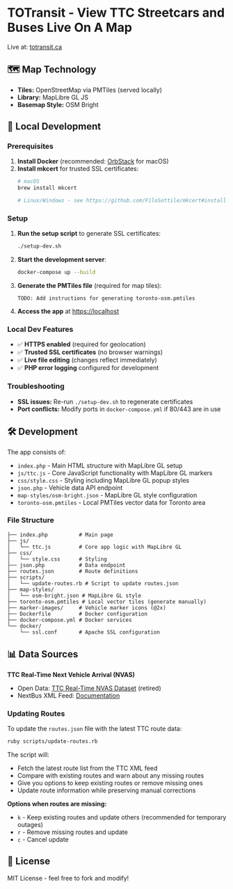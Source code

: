 # TOTransit - View TTC Streetcars and Buses Live On A Map

Live at: [totransit.ca](http://totransit.ca)

## 🗺️ Map Technology

- **Tiles:** OpenStreetMap via PMTiles (served locally)
- **Library:** MapLibre GL JS
- **Basemap Style:** OSM Bright

## 🚀 Local Development

### Prerequisites

1. **Install Docker** (recommended: [OrbStack](https://orbstack.dev/) for macOS)
2. **Install mkcert** for trusted SSL certificates:
   ```bash
   # macOS
   brew install mkcert
   
   # Linux/Windows - see https://github.com/FiloSottile/mkcert#installation
   ```

### Setup

1. **Run the setup script** to generate SSL certificates:
   ```bash
   ./setup-dev.sh
   ```

2. **Start the development server**:
   ```bash
   docker-compose up --build
   ```

3. **Generate the PMTiles file** (required for map tiles):
   ```
   TODO: Add instructions for generating toronto-osm.pmtiles
   ```

4. **Access the app** at [https://localhost](https://localhost)

### Local Dev Features

- ✅ **HTTPS enabled** (required for geolocation)
- ✅ **Trusted SSL certificates** (no browser warnings)
- ✅ **Live file editing** (changes reflect immediately)
- ✅ **PHP error logging** configured for development

### Troubleshooting

- **SSL issues:** Re-run `./setup-dev.sh` to regenerate certificates
- **Port conflicts:** Modify ports in `docker-compose.yml` if 80/443 are in use

## 🛠️ Development

The app consists of:
- `index.php` - Main HTML structure with MapLibre GL setup
- `js/ttc.js` - Core JavaScript functionality with MapLibre GL markers
- `css/style.css` - Styling including MapLibre GL popup styles
- `json.php` - Vehicle data API endpoint
- `map-styles/osm-bright.json` - MapLibre GL style configuration
- `toronto-osm.pmtiles` - Local PMTiles vector data for Toronto area

### File Structure
```
├── index.php          # Main page
├── js/
│   └── ttc.js         # Core app logic with MapLibre GL
├── css/
│   └── style.css      # Styling
├── json.php           # Data endpoint
├── routes.json        # Route definitions
├── scripts/
│   └── update-routes.rb # Script to update routes.json
├── map-styles/
│   └── osm-bright.json # MapLibre GL style
├── toronto-osm.pmtiles # Local vector tiles (generate manually)
├── marker-images/     # Vehicle marker icons (@2x)
├── Dockerfile         # Docker configuration
├── docker-compose.yml # Docker services
└── docker/
    └── ssl.conf       # Apache SSL configuration
```

## 📊 Data Sources

**TTC Real-Time Next Vehicle Arrival (NVAS)**
- Open Data: [TTC Real-Time NVAS Dataset](https://open.toronto.ca/dataset/ttc-real-time-next-vehicle-arrival-nvas/) (retired)
- NextBus XML Feed: [Documentation](http://retro.umoiq.com/xmlFeedDocs/NextBusXMLFeed.pdf)

### Updating Routes

To update the `routes.json` file with the latest TTC route data:

```bash
ruby scripts/update-routes.rb
```

The script will:
- Fetch the latest route list from the TTC XML feed
- Compare with existing routes and warn about any missing routes
- Give you options to keep existing routes or remove missing ones
- Update route information while preserving manual corrections

**Options when routes are missing:**
- `k` - Keep existing routes and update others (recommended for temporary outages)
- `r` - Remove missing routes and update
- `c` - Cancel update

## 📝 License

MIT License - feel free to fork and modify!
